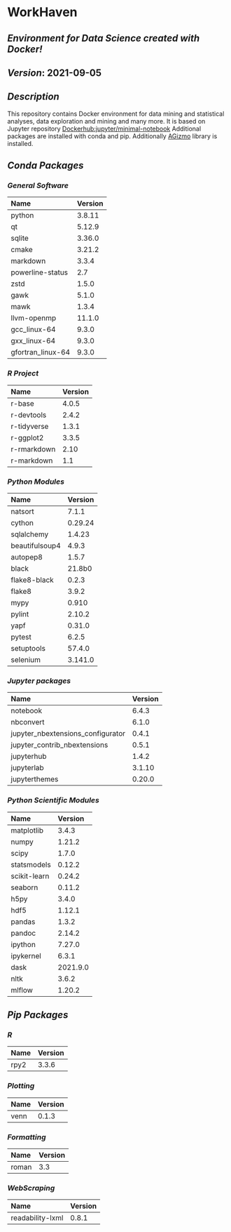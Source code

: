 
# WorkHaven

## _Environment for Data Science created with Docker!_

## _Version_: 2021-09-05

## _Description_

This repository contains Docker environment for data mining and statistical analyses, data exploration and mining and many more. It is based on Jupyter
repository
 [Dockerhub:jupyter/minimal-notebook](https://hub.docker.com/r/jupyter/minimal-notebook/)
Additional packages are installed with conda and pip.
Additionally [AGizmo](https://github.com/grzadr/agizmo) library is installed.

## _Conda Packages_

### _General Software_

|      Name      |     Version     |
|:---------------|:----------------|
|python|3.8.11|
|qt|5.12.9|
|sqlite|3.36.0|
|cmake|3.21.2|
|markdown|3.3.4|
|powerline-status|2.7|
|zstd|1.5.0|
|gawk|5.1.0|
|mawk|1.3.4|
|llvm-openmp|11.1.0|
|gcc_linux-64|9.3.0|
|gxx_linux-64|9.3.0|
|gfortran_linux-64|9.3.0|

### _R Project_

|      Name      |     Version     |
|:---------------|:----------------|
|r-base|4.0.5|
|r-devtools|2.4.2|
|r-tidyverse|1.3.1|
|r-ggplot2|3.3.5|
|r-rmarkdown|2.10|
|r-markdown|1.1|

### _Python Modules_

|      Name      |     Version     |
|:---------------|:----------------|
|natsort|7.1.1|
|cython|0.29.24|
|sqlalchemy|1.4.23|
|beautifulsoup4|4.9.3|
|autopep8|1.5.7|
|black|21.8b0|
|flake8-black|0.2.3|
|flake8|3.9.2|
|mypy|0.910|
|pylint|2.10.2|
|yapf|0.31.0|
|pytest|6.2.5|
|setuptools|57.4.0|
|selenium|3.141.0|

### _Jupyter packages_

|      Name      |     Version     |
|:---------------|:----------------|
|notebook|6.4.3|
|nbconvert|6.1.0|
|jupyter_nbextensions_configurator|0.4.1|
|jupyter_contrib_nbextensions|0.5.1|
|jupyterhub|1.4.2|
|jupyterlab|3.1.10|
|jupyterthemes|0.20.0|

### _Python Scientific Modules_

|      Name      |     Version     |
|:---------------|:----------------|
|matplotlib|3.4.3|
|numpy|1.21.2|
|scipy|1.7.0|
|statsmodels|0.12.2|
|scikit-learn|0.24.2|
|seaborn|0.11.2|
|h5py|3.4.0|
|hdf5|1.12.1|
|pandas|1.3.2|
|pandoc|2.14.2|
|ipython|7.27.0|
|ipykernel|6.3.1|
|dask|2021.9.0|
|nltk|3.6.2|
|mlflow|1.20.2|

## _Pip Packages_

### _R_

|      Name      |     Version     |
|:---------------|:----------------|
|rpy2|3.3.6|

### _Plotting_

|      Name      |     Version     |
|:---------------|:----------------|
|venn|0.1.3|

### _Formatting_

|      Name      |     Version     |
|:---------------|:----------------|
|roman|3.3|

### _WebScraping_

|      Name      |     Version     |
|:---------------|:----------------|
|readability-lxml|0.8.1|

